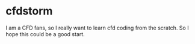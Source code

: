 # cfdstorm
I am a CFD fans, so I really want to learn cfd coding from the scratch.
So I hope this could be a good start.
